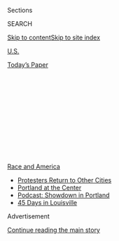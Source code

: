<div id="app">

<div>

<div>

<div>

<div class="NYTAppHideMasthead css-1q2w90k e1suatyy0">

<div class="section css-ui9rw0 e1suatyy2">

<div class="css-eph4ug er09x8g0">

<div class="css-6n7j50">

</div>

<span class="css-1dv1kvn">Sections</span>

<div class="css-10488qs">

<span class="css-1dv1kvn">SEARCH</span>

</div>

[Skip to content](#site-content)[Skip to site
index](#site-index)

</div>

<div id="masthead-section-label" class="css-1wr3we4 eaxe0e00">

[U.S.](https://www.nytimes3xbfgragh.onion/section/us)

</div>

<div class="css-10698na e1huz5gh0">

</div>

</div>

<div id="masthead-bar-one" class="section hasLinks css-15hmgas e1csuq9d3">

<div class="css-uqyvli e1csuq9d0">

</div>

<div class="css-1uqjmks e1csuq9d1">

</div>

<div class="css-9e9ivx">

[](https://myaccount.nytimes3xbfgragh.onion/auth/login?response_type=cookie&client_id=vi)

</div>

<div class="css-1bvtpon e1csuq9d2">

[Today’s
Paper](https://www.nytimes3xbfgragh.onion/section/todayspaper)

</div>

</div>

</div>

</div>

<div data-aria-hidden="false">

<div id="site-content" data-role="main">

<div>

<div class="css-1aor85t" style="opacity:0.000000001;z-index:-1;visibility:hidden">

<div class="css-1hqnpie">

<div class="css-epjblv">

<span class="css-17xtcya">[U.S.](/section/us)</span><span class="css-x15j1o">|</span><span class="css-fwqvlz">Distrust
of the Minneapolis Police, and Also the Effort to Defund
Them</span>

</div>

<div class="css-k008qs">

<div class="css-1iwv8en">

<span class="css-18z7m18"></span>

<div>

</div>

</div>

<span class="css-1n6z4y"></span>

<div class="css-1705lsu">

<div class="css-4xjgmj">

<div class="css-4skfbu" data-role="toolbar" data-aria-label="Social Media Share buttons, Save button, and Comments Panel with current comment count" data-testid="share-tools">

  - 
  - 
  - 
  - 
    
    <div class="css-6n7j50">
    
    </div>

  - 

</div>

</div>

</div>

</div>

</div>

</div>

<div id="NYT_TOP_BANNER_REGION" class="css-13pd83m">

<div>

<div id="styln-prism-menu-1590763508878" class="section interactive-content interactive-size-medium css-1edisqu">

<div class="css-17ih8de interactive-body">

<div id="scroll-container" class="css-1gj85ro">

[<span class="styln-title-wrap"><span class="css-1pje3qr">Race
and</span><span class="css-1pje3qr">
America</span></span>](https://www.nytimes3xbfgragh.onion/news-event/george-floyd-protests-minneapolis-new-york-los-angeles?action=click&pgtype=Article&state=default&region=TOP_BANNER&context=storylines_menu)

  - [Protesters Return to Other
    Cities](https://www.nytimes3xbfgragh.onion/2020/07/26/us/protests-portland-seattle-trump.html?action=click&pgtype=Article&state=default&region=TOP_BANNER&context=storylines_menu)
  - [Portland at the
    Center](https://www.nytimes3xbfgragh.onion/2020/07/24/us/portland-oregon-protests-white-race.html?action=click&pgtype=Article&state=default&region=TOP_BANNER&context=storylines_menu)
  - [Podcast: Showdown in
    Portland](https://www.nytimes3xbfgragh.onion/2020/07/23/podcasts/the-daily/portland-protests.html?action=click&pgtype=Article&state=default&region=TOP_BANNER&context=storylines_menu)
  - [45 Days in
    Louisville](https://www.nytimes3xbfgragh.onion/interactive/2020/07/16/us/black-lives-matter-protests-louisville-breonna-taylor.html?action=click&pgtype=Article&state=default&region=TOP_BANNER&context=storylines_menu)

</div>

</div>

</div>

</div>

</div>

<div id="top-wrapper" class="css-1sy8kpn">

<div id="top-slug" class="css-l9onyx">

Advertisement

</div>

[Continue reading the main
story](#after-top)

<div class="ad top-wrapper" style="text-align:center;height:100%;display:block;min-height:250px">

<div id="top" class="place-ad" data-position="top" data-size-key="top">

</div>

</div>

<div id="after-top">

</div>

</div>

<div>

<div id="sponsor-wrapper" class="css-1hyfx7x">

<div id="sponsor-slug" class="css-19vbshk">

Supported by

</div>

[Continue reading the main
story](#after-sponsor)

<div id="sponsor" class="ad sponsor-wrapper" style="text-align:center;height:100%;display:block">

</div>

<div id="after-sponsor">

</div>

</div>

<div class="css-186x18t">

</div>

<div class="css-1vkm6nb ehdk2mb0">

# Distrust of the Minneapolis Police, and Also the Effort to Defund Them

</div>

Residents on Minneapolis’s North Side, which has a majority Black
population, have mixed opinions on the City Council’s effort to
significantly reduce the police force.

<div class="css-79elbk" data-testid="photoviewer-wrapper">

<div class="css-z3e15g" data-testid="photoviewer-wrapper-hidden">

</div>

<div class="css-1a48zt4 ehw59r15" data-testid="photoviewer-children">

![<span class="css-16f3y1r e13ogyst0" data-aria-hidden="true">Lisa
Williams and other people who live on Minneapolis’s North Side complain
of rampant police mistreatment, but also of out-of-control crime and
violence.</span><span class="css-cnj6d5 e1z0qqy90" itemprop="copyrightHolder"><span class="css-1ly73wi e1tej78p0">Credit...</span><span><span>Nina
Robinson for The New York
Times</span></span></span>](https://static01.graylady3jvrrxbe.onion/images/2020/08/03/us/00blackdefund-01/00blackdefund-01-articleLarge.jpg?quality=75&auto=webp&disable=upscale)

</div>

</div>

<div class="css-18e8msd">

<div class="css-vp77d3 epjyd6m0">

<div class="css-hus3qt ey68jwv0" data-aria-hidden="true">

[![John
Eligon](https://static01.graylady3jvrrxbe.onion/images/2018/06/12/multimedia/author-john-eligon/author-john-eligon-thumbLarge.png
"John Eligon")](https://www.nytimes3xbfgragh.onion/by/john-eligon)

</div>

<div class="css-1baulvz">

By [<span class="css-1baulvz last-byline" itemprop="name">John
Eligon</span>](https://www.nytimes3xbfgragh.onion/by/john-eligon)

</div>

</div>

  - Aug. 4, 2020, <span class="css-epvm6">5:00 a.m.
    ET</span>

  - 
    
    <div class="css-4xjgmj">
    
    <div class="css-d8bdto" data-role="toolbar" data-aria-label="Social Media Share buttons, Save button, and Comments Panel with current comment count" data-testid="share-tools">
    
      - 
      - 
      - 
      - 
        
        <div class="css-6n7j50">
        
        </div>
    
      - 
    
    </div>
    
    </div>

</div>

</div>

<div class="section meteredContent css-1r7ky0e" name="articleBody" itemprop="articleBody">

<div class="css-1fanzo5 StoryBodyCompanionColumn">

<div class="css-53u6y8">

MINNEAPOLIS — The burgundy Oldsmobile sped through an intersection in a
tree-lined residential neighborhood on Minneapolis’s North Side, and
Lisa Williams shook her head in disgust.

“Look at this,” she said, surrounded by four of her young grandchildren
on the short stoop of her home. “They ride as fast as they can right
down through here with no regard for the children.”

It is in such moments — when she is reminded of the many dangers in her
community, from speeding cars to gunshots — that Ms. Williams, 50, would
welcome the presence of the police.

But then she recalls the time several years ago when she and her husband
arrived home to find several police vehicles parked on their front lawn.
Officers told them to mind their own business when they asked what was
going on, leading to an argument that ended with her husband getting
handcuffed and taken to jail.

</div>

</div>

<div class="css-1fanzo5 StoryBodyCompanionColumn">

<div class="css-53u6y8">

Minneapolis’s North Side, with a majority Black population, has
decidedly mixed opinions on the City Council’s effort, following the
police killing of George Floyd, to significantly reduce the size and
scope of Minneapolis’s police force.

Residents complain of rampant police mistreatment, but also of
out-of-control crime and violence. That reality has left many Black
residents here unenthusiastic about what has become known as the defund
movement. Adding complexity to the debate, they say that they despise
the police but need someone to call when things go awry.

“It does seem like a no-win situation,” Ms. Williams said.

Proponents of defunding argue that having considerably fewer — or no —
police officers could actually reduce crime because those resources
could instead be invested into communities struggling with poverty.

But that argument does not win over everybody.

In a [survey last month of likely voters in 10 battleground
states](https://runforsomething.net/wp-content/uploads/2020/07/PoliceReform_deck-d8.pdf),
just under half of Black respondents said they would be more likely to
support a candidate who made defunding the police a priority, according
to the poll commissioned by Run for Something, which supports young,
progressive candidates, and Collective PAC, which backs Black
candidates.

Reducing police department budgets drew support from 70 percent of Black
Americans, according to [a Gallup poll released in
July](https://news.gallup.com/poll/315962/americans-say-policing-needs-major-changes.aspx).
Yet only 22 percent of Black respondents supported the more drastic
measure pushed by some activists of zeroing out police department
budgets altogether.

</div>

</div>

<div class="css-1fanzo5 StoryBodyCompanionColumn">

<div class="css-53u6y8">

“What are they suggesting would be the answer if we didn’t have police?”
asked Bunny Beeks, whose [mother was fatally shot in North
Minneapolis](https://www.mprnews.org/story/2017/12/19/random-bullet-killed-birdell-beeks-her-daughter-wouldnt-let-her-name-die)
four years ago. “I just don’t understand what that would look like.”

The Minneapolis City Council’s proposal would not totally eliminate the
Police Department. But some council members have said they would like to
replace the existing department, which has been widely criticized for
its aggressive attitudes toward Black residents.

Most North Side residents say they hope for major reforms, including
requiring officers to live in their community and better training them
to interact with residents.

Tiffany Roberson, whose brother, Jamar Clark, [was fatally shot by the
police](https://www.nytimes3xbfgragh.onion/2016/03/31/us/jamar-clark-shooting-minneapolis.html)
five years ago, suggested creating a community council that could work
with and oversee the police in North Minneapolis.

Though skeptics say that decades of reforms have failed to create
fundamental change, some residents said they had faith that Mr. Floyd’s
death, and the outrage it has prompted, could make this time different.

Many residents say they have confidence in Chief Medaria Arradondo, the
first African-American to hold the position, saying he has shown an
appetite for change that past police leaders have not. But a
reform-minded chief cannot overhaul a department alone.

</div>

</div>

<div class="css-1fanzo5 StoryBodyCompanionColumn">

<div class="css-53u6y8">

Speaking from a North Side street corner where young men sitting on lawn
chairs chat on sunny summer days, Royal Jones, 32, said he had had many
brushes with law enforcement. He compared his feelings about the police
to his relationship with his mother growing up. He said she might
“whoop” him for doing something wrong, and he might get mad at her
for it, but at the end of the day, he still relied on her.

</div>

</div>

<div class="css-79elbk" data-testid="photoviewer-wrapper">

<div class="css-z3e15g" data-testid="photoviewer-wrapper-hidden">

</div>

<div class="css-1a48zt4 ehw59r15" data-testid="photoviewer-children">

![<span class="css-16f3y1r e13ogyst0" data-aria-hidden="true">“Even a
person like me might need the police,” Royal Jones, a North Sider,
said.</span><span class="css-cnj6d5 e1z0qqy90" itemprop="copyrightHolder"><span class="css-1ly73wi e1tej78p0">Credit...</span><span>Nina
Robinson for The New York
Times</span></span>](https://static01.graylady3jvrrxbe.onion/images/2020/08/03/us/00blackdefund-02/00blackdefund-02-articleLarge.jpg?quality=75&auto=webp&disable=upscale)

</div>

</div>

<div class="css-1fanzo5 StoryBodyCompanionColumn">

<div class="css-53u6y8">

Similarly, he said, if someone broke into his house, he would have to
rely on law enforcement to handle it rather than “go the street way,”
which would just prompt more violence.

“Even a person like me might need the police,” he said.

Still, Mr. Jones said he believed that a better approach might be to
employ community outreach workers to avert violence before it happens
and interact with police officers once it occurs. Such efforts already
exist, but Mr. Jones said they could be more robust.

Standing nearby, his friend Kentrell Grimes, a fellow North Sider, was
not necessarily buying that approach.

“At the end of the day, that is still policing,” said Mr. Grimes, 25, a
cook. “This is what I’m saying, though: How can you defund the police
and then bring another group to police? That’s stupid. I’m sitting here
trying to wrap my brain around this.”

Minneapolis proponents of defunding the police have said that these are
the types of discussions that community members needed to have to decide
what works best for public safety in their neighborhoods.

Some may see the need for armed officers. Others may come up with a
different model. Kandace Montgomery, the director of Black Visions
Collective, a leading advocate of defunding in Minneapolis, acknowledged
the difficulty of getting people to envision a system of public safety
different from the only one they have always known.

</div>

</div>

<div class="css-1fanzo5 StoryBodyCompanionColumn">

<div class="css-53u6y8">

“We do have to imagine,” she said. “I recognize that is deeply scary.”

City Council members have worked closely with Black Visions Collective
and other Black-led organizations in an effort to defund the Police
Department. That has stirred tensions.

Many North Side civic leaders and legacy organizations, like the Urban
League and several Black churches, have accused elected officials of
ignoring the voices of their communities as they create a path forward
for policing. They point out that some of the defund movement’s leaders
are based on the South Side — where Mr. Floyd was killed by the police —
which has a much smaller Black population.

“They’ve made this choice for us as Black people, when they don’t
necessarily live or engage with Black people,” said Raeisha Williams, a
North Side activist whose brother was fatally shot two years ago. “When
my house is broken into, I want to be able to call the police. When my
security alarm goes off, I want to know they’re going to arrive and
protect my family.”

The council has proposed amending the City Charter to eliminate the
Police Department as a core agency and replace it with a new public
safety department. That move alone would not eliminate the police, but
it would provide a blank canvas on which city leaders could create a new
mechanism for public safety that could include social services and
crime-prevention initiatives.

The two council members representing the North Side, Phillipe Cunningham
and Jeremiah Ellison, have supported the effort to change the charter
and defund the police.

“To say that Black North Siders have not had a voice erases the
existence of two Black North Side council members,” Mr. Cunningham said.

</div>

</div>

<div class="css-79elbk" data-testid="photoviewer-wrapper">

<div class="css-z3e15g" data-testid="photoviewer-wrapper-hidden">

</div>

<div class="css-1a48zt4 ehw59r15" data-testid="photoviewer-children">

<div class="css-1xdhyk6 erfvjey0">

<span class="css-1ly73wi e1tej78p0">Image</span>

<div class="css-zjzyr8">

<div data-testid="lazyimage-container" style="height:580px">

</div>

</div>

</div>

<span class="css-16f3y1r e13ogyst0" data-aria-hidden="true">Kentrell
Grimes with his 2-year-old son, Kentrell Jr. “How can you defund the
police and then bring another group to police?” Mr. Grimes
said.</span><span class="css-cnj6d5 e1z0qqy90" itemprop="copyrightHolder"><span class="css-1ly73wi e1tej78p0">Credit...</span><span>Nina
Robinson for The New York Times</span></span>

</div>

</div>

<div class="css-1fanzo5 StoryBodyCompanionColumn">

<div class="css-53u6y8">

He said his constituents have told him they want to see “transformative
change in the way that the city keeps our community safe.”

He acknowledged that the police could not be eliminated in one fell
swoop.

“We will likely need some form of law enforcement for the foreseeable
future,” Mr. Cunningham said. Yet he envisioned a system in which
greater investment in things like community workers, health, housing and
education would stabilize the community and drive down crime.

But that is difficult for many to envision right now as Minneapolis,
like many other urban areas across the country, is in the midst of a
spike in gun violence. The Police Department’s Fourth Precinct, which
covers North Minneapolis, [has seen more
murders](https://tableau.minneapolismn.gov/views/MPDMStatCrimeData/CrimeDashboard-byDate?%3Aembed=y&%3AshowAppBanner=false&%3AshowShareOptions=true&%3Adisplay_count=no&%3AshowVizHome=no)
and violent crimes this year than any other precinct in the city.

One of those victims of violence was Taona Mays, 24, who was sitting in
the back of a friend’s sport utility vehicle on a Saturday in late July
when a man walked up alongside the car and began shooting. A bullet
struck her left hip, leaving her with a severe limp.

“The presence of the police is definitely needed because without it,
people definitely will just do anything,” said Ms. Mays, who does
medical transport at a hospital.

Yet she also embraces elements of what defund activists have been
preaching. If there were fewer officers, she said, they would only be
able to focus on major crimes rather than harassing people for petty
things. She actually wants something to replace the police, she said,
but she cannot think of what that would be.

“It’s good to have good police,” she said. “It’s bad to have bad
police.”

</div>

</div>

</div>

<div>

</div>

<div>

</div>

<div>

</div>

<div>

<div id="bottom-wrapper" class="css-1ede5it">

<div id="bottom-slug" class="css-l9onyx">

Advertisement

</div>

[Continue reading the main
story](#after-bottom)

<div id="bottom" class="ad bottom-wrapper" style="text-align:center;height:100%;display:block;min-height:90px">

</div>

<div id="after-bottom">

</div>

</div>

</div>

</div>

</div>

## Site Index

<div>

</div>

## Site Information Navigation

  - [© <span>2020</span> <span>The New York Times
    Company</span>](https://help.nytimes3xbfgragh.onion/hc/en-us/articles/115014792127-Copyright-notice)

<!-- end list -->

  - [NYTCo](https://www.nytco.com/)
  - [Contact
    Us](https://help.nytimes3xbfgragh.onion/hc/en-us/articles/115015385887-Contact-Us)
  - [Work with us](https://www.nytco.com/careers/)
  - [Advertise](https://nytmediakit.com/)
  - [T Brand Studio](http://www.tbrandstudio.com/)
  - [Your Ad
    Choices](https://www.nytimes3xbfgragh.onion/privacy/cookie-policy#how-do-i-manage-trackers)
  - [Privacy](https://www.nytimes3xbfgragh.onion/privacy)
  - [Terms of
    Service](https://help.nytimes3xbfgragh.onion/hc/en-us/articles/115014893428-Terms-of-service)
  - [Terms of
    Sale](https://help.nytimes3xbfgragh.onion/hc/en-us/articles/115014893968-Terms-of-sale)
  - [Site
    Map](https://spiderbites.nytimes3xbfgragh.onion)
  - [Help](https://help.nytimes3xbfgragh.onion/hc/en-us)
  - [Subscriptions](https://www.nytimes3xbfgragh.onion/subscription?campaignId=37WXW)

</div>

</div>

</div>

</div>
